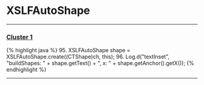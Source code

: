 # XSLFAutoShape

***

### [Cluster 1](./1)
{% highlight java %}
95. XSLFAutoShape shape = XSLFAutoShape.create((CTShape)ch, this);
96. Log.d("textInset", "buildShapes: " + shape.getText() + ", x: " + shape.getAnchor().getX());
{% endhighlight %}

***


